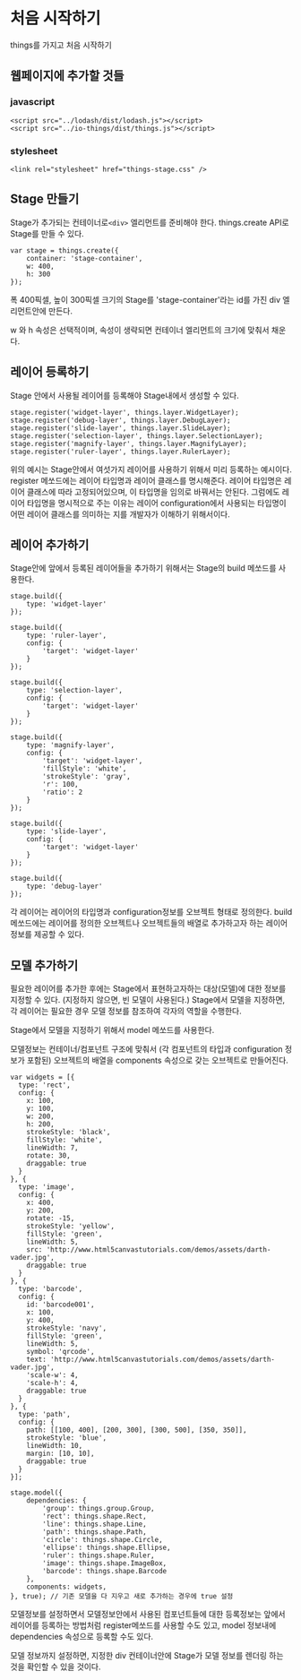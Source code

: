 # 처음 시작하기
things를 가지고 처음 시작하기
## 웹페이지에 추가할 것들
### javascript
```
<script src="../lodash/dist/lodash.js"></script>
<script src="../io-things/dist/things.js"></script>
```
### stylesheet
```
<link rel="stylesheet" href="things-stage.css" />
```
## Stage 만들기
Stage가 추가되는 컨테이너로`<div>` 엘리먼트를 준비해야 한다.
things.create API로 Stage를 만들 수 있다.
```
var stage = things.create({
    container: 'stage-container',
    w: 400,
    h: 300
});
```
폭 400픽셀, 높이 300픽셀 크기의 Stage를 'stage-container'라는 id를 가진 div 엘리먼트안에 만든다.

w 와 h 속성은 선택적이며, 속성이 생략되면 컨테이너 엘리먼트의 크기에 맞춰서 채운다.

## 레이어 등록하기
Stage 안에서 사용될 레이어를 등록해야 Stage내에서 생성할 수 있다.

```
stage.register('widget-layer', things.layer.WidgetLayer);
stage.register('debug-layer', things.layer.DebugLayer);
stage.register('slide-layer', things.layer.SlideLayer);
stage.register('selection-layer', things.layer.SelectionLayer);
stage.register('magnify-layer', things.layer.MagnifyLayer);
stage.register('ruler-layer', things.layer.RulerLayer);
```

위의 예시는 Stage안에서 여섯가지 레이어를 사용하기 위해서 미리 등록하는 예시이다.
register 메쏘드에는 레이어 타입명과 레이어 클래스를 명시해준다.
레이어 타입명은 레이어 클래스에 따라 고정되어있으며, 이 타입명을 임의로 바꿔서는 안된다. 그럼에도 레이어 타입명을 명시적으로 주는 이유는 레이어 configuration에서 사용되는 타입명이 어떤 레이어 클래스를 의미하는 지를 개발자가 이해하기 위해서이다.

## 레이어 추가하기
Stage안에 앞에서 등록된 레이어들을 추가하기 위해서는 Stage의 build 메쏘드를 사용한다.

```
stage.build({
    type: 'widget-layer'
});

stage.build({
    type: 'ruler-layer',
    config: {
        'target': 'widget-layer'
    }
});

stage.build({
    type: 'selection-layer',
    config: {
        'target': 'widget-layer'
    }
});

stage.build({
    type: 'magnify-layer',
    config: {
        'target': 'widget-layer',
        'fillStyle': 'white',
        'strokeStyle': 'gray',
        'r': 100,
        'ratio': 2
    }
});

stage.build({
    type: 'slide-layer',
    config: {
        'target': 'widget-layer'
    }
});

stage.build({
    type: 'debug-layer'
});
```

각 레이어는 레이어의 타입명과 configuration정보를 오브젝트 형태로 정의한다.
build 메쏘드에는 레이어를 정의한 오브젝트나 오브젝트들의 배열로 추가하고자 하는 레이어 정보를 제공할 수 있다.

## 모델 추가하기
필요한 레이어를 추가한 후에는 Stage에서 표현하고자하는 대상(모델)에 대한 정보를 지정할 수 있다. (지정하지 않으면, 빈 모델이 사용된다.)
Stage에서 모델을 지정하면, 각 레이어는 필요한 경우 모델 정보를 참조하여 각자의 역할을 수행한다.

Stage에서 모델을 지정하기 위해서 model 메쏘드를 사용한다.

모델정보는 컨테이너/컴포넌트 구조에 맞춰서 (각 컴포넌트의 타입과 configuration 정보가 포함된) 오브젝트의 배열을 components 속성으로 갖는 오브젝트로 만들어진다.

```
var widgets = [{
  type: 'rect',
  config: {
    x: 100,
    y: 100,
    w: 200,
    h: 200,
    strokeStyle: 'black',
    fillStyle: 'white',
    lineWidth: 7,
    rotate: 30,
    draggable: true
  }
}, {
  type: 'image',
  config: {
    x: 400,
    y: 200,
    rotate: -15,
    strokeStyle: 'yellow',
    fillStyle: 'green',
    lineWidth: 5,
    src: 'http://www.html5canvastutorials.com/demos/assets/darth-vader.jpg',
    draggable: true
  }
}, {
  type: 'barcode',
  config: {
    id: 'barcode001',
    x: 100,
    y: 400,
    strokeStyle: 'navy',
    fillStyle: 'green',
    lineWidth: 5,
    symbol: 'qrcode',
    text: 'http://www.html5canvastutorials.com/demos/assets/darth-vader.jpg',
    'scale-w': 4,
    'scale-h': 4,
    draggable: true
  }
}, {
  type: 'path',
  config: {
    path: [[100, 400], [200, 300], [300, 500], [350, 350]],
    strokeStyle: 'blue',
    lineWidth: 10,
    margin: [10, 10],
    draggable: true
  }
}];

stage.model({
    dependencies: {
        'group': things.group.Group,
        'rect': things.shape.Rect,
        'line': things.shape.Line,
        'path': things.shape.Path,
        'circle': things.shape.Circle,
        'ellipse': things.shape.Ellipse,
        'ruler': things.shape.Ruler,
        'image': things.shape.ImageBox,
        'barcode': things.shape.Barcode
    },
    components: widgets,
}, true); // 기존 모델을 다 지우고 새로 추가하는 경우에 true 설정
```
모델정보를 설정하면서 모델정보안에서 사용된 컴포넌트들에 대한 등록정보는 앞에서 레이어를 등록하는 방법처럼 register메쏘드를 사용할 수도 있고, model 정보내에 dependencies 속성으로 등록할 수도 있다.

모델 정보까지 설정하면, 지정한 div 컨테이너안에 Stage가 모델 정보를 렌더링 하는 것을 확인할 수 있을 것이다.
